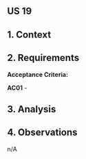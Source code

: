 ## US 19
## 1. Context
   
## 2. Requirements
**Acceptance Criteria:**

**AC01** - 

## 3. Analysis

## 4. Observations
   n/A